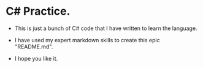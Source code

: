 C# Practice.
===========

- This is just a bunch of C# code that I have written to learn the language.
- I have used my expert markdown skills to create this epic "README.md".

- I hope you like it.
